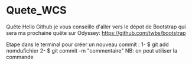 # Quete_WCS
Quête Hello Github
je vous conseille d'aller vers le dépot de Bootstrap qui sera ma prochaine quête sur Odyssey:
https://github.com/twbs/bootstrap

Etape dans le terminal pour créer un nouveau commit :
1- $ git add nomdufichier
2- $ git commit -m "commentaire"
NB: on peut utiliser la commande 